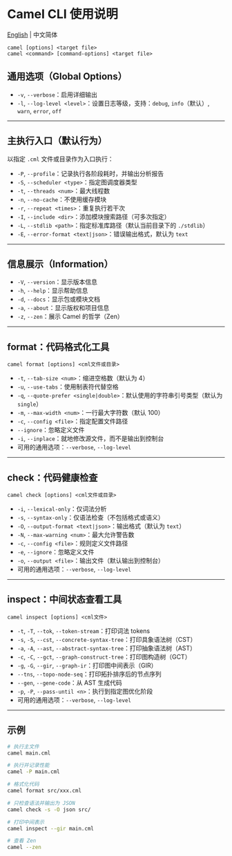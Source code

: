 # Camel CLI 使用说明

[English](cli.md) | 中文简体

    camel [options] <target file>
    camel <command> [command-options] <target file>

## 通用选项（Global Options）

- `-v`, `--verbose`：启用详细输出
- `-l`, `--log-level <level>`：设置日志等级，支持：`debug`, `info`（默认）, `warn`, `error`, `off`

---

## 主执行入口（默认行为）

以指定 `.cml` 文件或目录作为入口执行：

- `-P`, `--profile`：记录执行各阶段耗时，并输出分析报告
- `-S`, `--scheduler <type>`：指定图调度器类型
- `-t`, `--threads <num>`：最大线程数
- `-n`, `--no-cache`：不使用缓存模块
- `-r`, `--repeat <times>`：重复执行若干次
- `-I`, `--include <dir>`：添加模块搜索路径（可多次指定）
- `-L`, `--stdlib <path>`：指定标准库路径（默认当前目录下的 `./stdlib`）
- `-E`, `--error-format <text|json>`：错误输出格式，默认为 `text`

---

## 信息展示（Information）

- `-V`, `--version`：显示版本信息
- `-h`, `--help`：显示帮助信息
- `-d`, `--docs`：显示包或模块文档
- `-a`, `--about`：显示版权和项目信息
- `-z`, `--zen`：展示 Camel 的哲学（Zen）

---

## format：代码格式化工具

    camel format [options] <cml文件或目录>

- `-t`, `--tab-size <num>`：缩进空格数（默认为 4）
- `-u`, `--use-tabs`：使用制表符代替空格
- `-q`, `--quote-prefer <single|double>`：默认使用的字符串引号类型（默认为 `single`）
- `-m`, `--max-width <num>`：一行最大字符数（默认 100）
- `-c`, `--config <file>`：指定配置文件路径
- `--ignore`：忽略定义文件
- `-i`, `--inplace`：就地修改源文件，而不是输出到控制台
- 可用的通用选项：`--verbose`, `--log-level`

---

## check：代码健康检查

    camel check [options] <cml文件或目录>

- `-i`, `--lexical-only`：仅词法分析
- `-s`, `--syntax-only`：仅语法检查（不包括格式或语义）
- `-O`, `--output-format <text|json>`：输出格式（默认为 `text`）
- `-N`, `--max-warning <num>`：最大允许警告数
- `-c`, `--config <file>`：规则定义文件路径
- `-e`, `--ignore`：忽略定义文件
- `-o`, `--output <file>`：输出文件（默认输出到控制台）
- 可用的通用选项：`--verbose`, `--log-level`

---

## inspect：中间状态查看工具

    camel inspect [options] <cml文件>

- `-t`, `-T`, `--tok`, `--token-stream`：打印词法 tokens
- `-s`, `-S`, `--cst`, `--concrete-syntax-tree`：打印具象语法树（CST）
- `-a`, `-A`, `--ast`, `--abstract-syntax-tree`：打印抽象语法树（AST）
- `-c`, `-C`, `--gct`, `--graph-construct-tree`：打印图构造树（GCT）
- `-g`, `-G`, `--gir`, `--graph-ir`：打印图中间表示（GIR）
- `--tns`, `--topo-node-seq`：打印拓扑排序后的节点序列
- `--gen`, `--gene-code`：从 AST 生成代码
- `-p`, `-P`, `--pass-until <n>`：执行到指定图优化阶段
- 可用的通用选项：`--verbose`, `--log-level`

---

## 示例

```bash
# 执行主文件
camel main.cml

# 执行并记录性能
camel -P main.cml

# 格式化代码
camel format src/xxx.cml

# 只检查语法并输出为 JSON
camel check -s -O json src/

# 打印中间表示
camel inspect --gir main.cml

# 查看 Zen
camel --zen
```